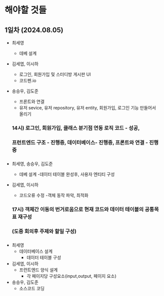# 해야할 것들

## 1일차 (2024.08.05)

- 최세영
    - 데베 설계
- 김세엽, 이시하
    - 로그인, 회원가입 및 스터디방 게시판 UI
    - 코드펜.io
- 송승우, 김도준
    - 프론트와 연결
    - 유저 sevice, 유저 repository, 유저 entity, 회원가입, 로그인 기능 만들어서 올리기
 
  ### 14시) 로그인, 회원가입, 클래스 분기점 연동 로직 코드 - 성공,
  ###       프런트엔드 구조 - 진행중,     데이터베이스- 진행중,     프론트와 연결 - 진행중
###
- 최세영, 송승우, 김도준
    - 데베 설계
        -데이터 테이블 완성후, 사용자 엔티티 구성
- 김세엽, 이시하
    - 코드오류 수정
        -객체 동작 파악, 최적화

   ### 17시) 객체간 이동의 번거로움으로 현재 코드와 데이터 테이블의 공통목표 재구성
  ###        (도중 회의후 주제와 할일 구성)
###
- 최세영
    - 데이터베이스 설계
        - 데이터 테이블 구성
- 김세엽, 이시하
    - 프런트엔드 양식 설계
        - 각 페이지당 구성요소(input,output, 페이지 요소)
- 송승우, 김도준
    - 소스코드 코딩

   
